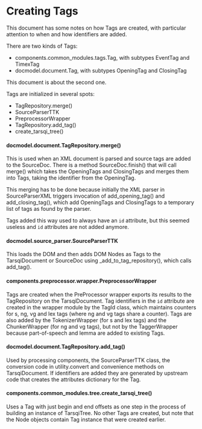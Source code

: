 # Creating Tags

This document has some notes on how Tags are created, with particular attention
to when and how identifiers are added.

There are two kinds of Tags: 

- components.common_modules.tags.Tag, with subtypes EventTag and TimexTag
- docmodel.document.Tag, with subtypes OpeningTag and ClosingTag

This document is about the second one.

Tags are initialized in several spots:

- TagRepository.merge()
- SourceParserTTK
- PreprocessorWrapper
- TagRepository.add\_tag()
- create\_tarsqi\_tree()


#### docmodel.document.TagRepository.merge()

This is used when an XML document is parsed and source tags are added to the
SourceDoc. There is a method SourceDoc.finish() that will call merge() which
takes the OpeningTags and ClosingTags and merges them into Tags, taking the
identifier from the OpeningTag.

This merging has to be done because initially the XML parser in SourceParserXML
triggers invocation of add\_opening\_tag() and add\_closing\_tag(), which add
OpeningTags and ClosingTags to a temporary list of tags as found by the parser.

Tags added this way used to always have an `id` attribute, but this seemed
useless and `id` attributes are not added anymore.


#### docmodel.source_parser.SourceParserTTK

This loads the DOM and then adds DOM Nodes as Tags to the TarsqiDocument or
SourceDoc using \_add\_to\_tag\_repository(), which calls add_tag().


#### components.preprocessor.wrapper.PreprocessorWrapper

Tags are created when the PreProcessor wrapper exports its results to the
TagRepository on the TarsqiDocument. Tag identifiers in the `id` attribute are
created in the wrapper module by the TagId class, which maintains counters for
s, ng, vg and lex tags (where ng and vg tags share a counter). Tags are also
added by the TokenizerWrapper (for s and lex tags) and the ChunkerWrapper (for
ng and vg tags), but not by the TaggerWrapper because part-of-speech and lemma
are added to existing Tags.


#### docmodel.document.TagRepository.add_tag()

Used by processing components, the SourceParserTTK class, the conversion code in
utility.convert and convenience methods on TarsqiDocument. If identifiers are
added they are generated by upstream code that creates the attributes dictionary
for the Tag.


#### components.common_modules.tree.create\_tarsqi\_tree()

Uses a Tag with just begin and end offsets as one step in the process of
building an instance of TarsqiTree. No other Tags are created, but note that the
Node objects contain Tag instance that were created earlier.


